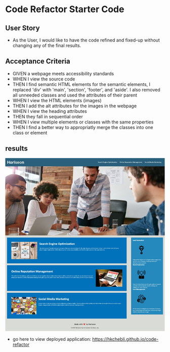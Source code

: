 # Code Refactor Starter Code


## User Story

* As the User, I would like to have the code refined and fixed-up without changing any of the final results.

## Acceptance Criteria

* GIVEN a webpage meets accessibility standards
* WHEN I view the source code
* THEN I find semantic HTML elements
for the semantic elements, I replaced 'div' with 'main', 'section', 'footer', and 'aside'. I also removed all unneeded classes and used the attributes of their parent
* WHEN I view the HTML elements (images)
* THEN I add the alt attributes for the images in the webpage
* WHEN I view the heading attributes
* THEN they fall in sequential order
* WHEN I view multiple elements or classes with the same properties
* THEN I find a better way to appropriatly merge the classes into one class or element


## results
 <img src="./web-capture.jpeg"/>




 * go here to view deployed application: https://hkchebli.github.io/code-refactor
